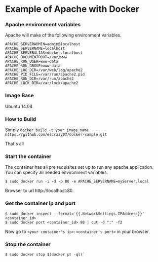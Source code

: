 Example of Apache with Docker
===========

### Apache environment variables
Apache will make of the following environment variables.

	APACHE_SERVERADMIN=admin@localhost
	APACHE_SERVERNAME=localhost
	APACHE_SERVERALIAS=docker.localhost
	APACHE_DOCUMENTROOT=/var/www
	APACHE_RUN_USER=www-data
	APACHE_RUN_GROUP=www-data
	APACHE_LOG_DIR=/var/web/log/apache2
	APACHE_PID_FILE=/var/run/apache2.pid
	APACHE_RUN_DIR=/var/run/apache2
	APACHE_LOCK_DIR=/var/lock/apache2


### Image Base

Ubuntu 14.04


### How to Build

Simply `docker build -t your_image_name https://github.com/elcrazy07/docker-sample.git`

That's all

### Start the container
The container has all pre requisites set up to run any apache application. You can specify all needed environment variables.

	$ sudo docker run -i -d -p 80 -e APACHE_SERVERNAME=myServer.local 

Browser to url http://localhost:80.



### Get the container ip and port

    $ sudo docker inspect --format='{{.NetworkSettings.IPAddress}}' <container_id> 
    $ sudo docker port <container_id> 80 | cut -d ":" -f2

Now go to `<your container's ip>:<container's port>` in your browser


### Stop the container

	$ sudo docker stop $(docker ps -ql)`

